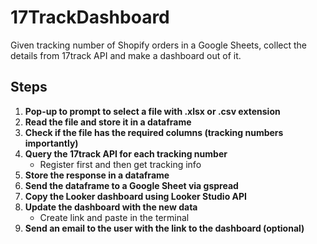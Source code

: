 # 17TrackDashboard

Given tracking number of Shopify orders in a Google Sheets, collect the details from 17track API and make a dashboard out of it.

## Steps

1. **Pop-up to prompt to select a file with .xlsx or .csv extension**
2. **Read the file and store it in a dataframe**
3. **Check if the file has the required columns (tracking numbers importantly)**
4. **Query the 17track API for each tracking number**
   - Register first and then get tracking info
5. **Store the response in a dataframe**
6. **Send the dataframe to a Google Sheet via gspread**
7. **Copy the Looker dashboard using Looker Studio API**
8. **Update the dashboard with the new data**
   - Create link and paste in the terminal
9. **Send an email to the user with the link to the dashboard (optional)**
